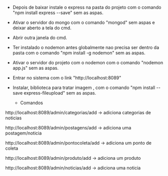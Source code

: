 
- Depois de baixar instale o express na pasta do projeto com o comando "npm install express --save" sem as aspas.

- Ativar o servidor do mongo com o comando "mongod" sem aspas e deixar aberto a tela do cmd.

- Abrir outra janela do cmd.

- Ter instalado o nodemon antes globalmente nao precisa ser dentro  da pasta com o comando "npm install -g nodemon"  sem as aspas.

- Ativar o servidor do projeto com o nodemon com o comando "nodemon app.js" sem as aspas.

- Entrar no sistema com o link "http://localhost:8089"

- Instalar, biblioteca para tratar imagem , com o comando "npm install --save express-fileupload" sem as aspas.

    - Comandos

http://localhost:8089/admin/categorias/add -> adiciona categorias de noticias

http://localhost:8089/admin/postagens/add -> adiciona uma postagem/noticia

http://localhost:8089/admin/pontocoleta/add -> adiciona um ponto de coleta

http://localhost:8089/admin/produto/add -> adiciona um produto

http://localhost:8089/admin/noticias/add -> adiciona uma noticia
